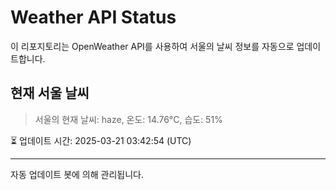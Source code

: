 
# Weather API Status

이 리포지토리는 OpenWeather API를 사용하여 서울의 날씨 정보를 자동으로 업데이트합니다.

## 현재 서울 날씨
> 서울의 현재 날씨: haze, 온도: 14.76°C, 습도: 51%

⏳ 업데이트 시간: 2025-03-21 03:42:54 (UTC)

---
자동 업데이트 봇에 의해 관리됩니다.
